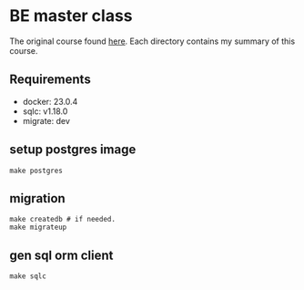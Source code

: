 # BE master class

The original course found [here](https://github.com/techschool/simplebank).
Each directory contains my summary of this course.

## Requirements
- docker: 23.0.4
- sqlc: v1.18.0
- migrate: dev

## setup postgres image

```
make postgres
```

## migration

```
make createdb # if needed.
make migrateup
```

## gen sql orm client

```
make sqlc
```